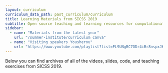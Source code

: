 ```yaml
---
layout: curriculum
curriculum_data_path: past_curriculum/curriculum
title: Learning Materials from SICSS 2019
subtitle: Open source teaching and learning resources for computational social science.
sidebar:
  - name: "Materials from the latest year"
    url: "/summer-institute/curriculum canva"
  - name: "Visiting speakers Yousherou"
    url: "https://www.youtube.com/playlist?list=PL9UNgBC7ODr4iBr8nspxJKmZY85OXG8a3"
---
```


Below you can find archives of all of the videos, slides, code, and teaching exercises from SICSS 2019.
